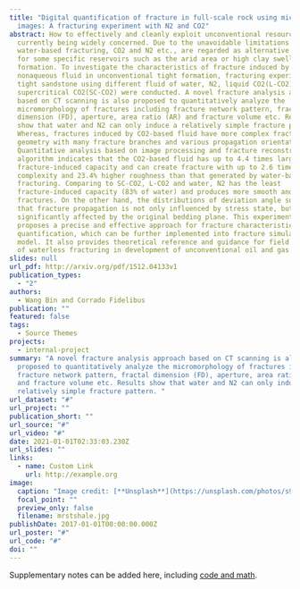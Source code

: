 ```yaml
---
title: "Digital quantification of fracture in full-scale rock using micro-CT
  images: A fracturing experiment with N2 and CO2"
abstract: How to effectively and cleanly exploit unconventional resources is
  currently being widely concerned. Due to the unavoidable limitations of
  water-based fracturing, CO2 and N2 etc., are regarded as alternative fluids
  for some specific reservoirs such as the arid area or high clay swelling
  formation. To investigate the characteristics of fracture induced by
  nonaqueous fluid in unconventional tight formation, fracturing experiments on
  tight sandstone using different fluid of water, N2, liquid CO2(L-CO2) and
  supercritical CO2(SC-CO2) were conducted. A novel fracture analysis approach
  based on CT scanning is also proposed to quantitatively analyze the
  micromorphology of fractures including fracture network pattern, fractal
  dimension (FD), aperture, area ratio (AR) and fracture volume etc. Results
  show that water and N2 can only induce a relatively simple fracture pattern.
  Whereas, fractures induced by CO2-based fluid have more complex fracture
  geometry with many fracture branches and various propagation orientations.
  Quantitative analysis based on image processing and fracture reconstruction
  algorithm indicates that the CO2-based fluid has up to 4.4 times larger
  fracture-induced capacity and can create fracture with up to 2.6 times higher
  complexity and 23.4% higher roughness than that generated by water-based
  fracturing. Comparing to SC-CO2, L-CO2 and water, N2 has the least
  fracture-induced capacity (83% of water) and produces more smooth and uniform
  fractures. On the other hand, the distributions of deviation angle suggest
  that fracture propagation is not only influenced by stress state, but also
  significantly affected by the original bedding plane. This experimental study
  proposes a precise and effective approach for fracture characteristic
  quantification, which can be further implemented into fracture simulation
  model. It also provides theoretical reference and guidance for field operation
  of waterless fracturing in development of unconventional oil and gas.
slides: null
url_pdf: http://arxiv.org/pdf/1512.04133v1
publication_types:
  - "2"
authors:
  - Wang Bin and Corrado Fidelibus
publication: ""
featured: false
tags:
  - Source Themes
projects:
  - internal-project
summary: "A novel fracture analysis approach based on CT scanning is also
  proposed to quantitatively analyze the micromorphology of fractures including
  fracture network pattern, fractal dimension (FD), aperture, area ratio (AR)
  and fracture volume etc. Results show that water and N2 can only induce a
  relatively simple fracture pattern. "
url_dataset: "#"
url_project: ""
publication_short: ""
url_source: "#"
url_video: "#"
date: 2021-01-01T02:33:03.230Z
url_slides: ""
links:
  - name: Custom Link
    url: http://example.org
image:
  caption: "Image credit: [**Unsplash**](https://unsplash.com/photos/s9CC2SKySJM)"
  focal_point: ""
  preview_only: false
  filename: mrstshale.jpg
publishDate: 2017-01-01T00:00:00.000Z
url_poster: "#"
url_code: "#"
doi: ""
---
```


Supplementary notes can be added here, including [code and math](https://wowchemy.com/docs/content/writing-markdown-latex/).
